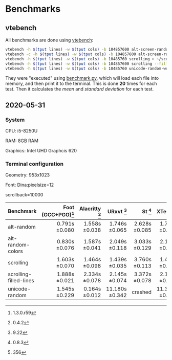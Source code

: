 # Benchmarks

## vtebench

All benchmarks are done using [vtebench](https://github.com/alacritty/vtebench):

```sh
vtebench -h $(tput lines) -w $(tput cols) -b 104857600 alt-screen-random-write > ~/alt-random
vtebench -c -h $(tput lines) -w $(tput cols) -b 104857600 alt-screen-random-write > ~/alt-random-colors
vtebench -h $(tput lines) -w $(tput cols) -b 10485760 scrolling > ~/scrolling
vtebench -h $(tput lines) -w $(tput cols) -b 104857600 scrolling --fill-lines > ~/scrolling-filled-lines
vtebench -h $(tput lines) -w $(tput cols) -b 10485760 unicode-random-write > ~/unicode-random
```

They were "executed" using [benchmark.py](../scripts/benchmark.py),
which will load each file into memory, and then print it to the
terminal. This is done **20** times for each test. Then it calculates
the _mean_ and _standard deviation_ for each test.


## 2020-05-31

### System

CPU: i5-8250U

RAM: 8GB RAM

Graphics: Intel UHD Graphcis 620


### Terminal configuration

Geometry: 953x1023

Font: Dina:pixelsize=12

scrollback=10000


| Benchmark              | Foot (GCC+PGO)[^1] | Alacritty [^2] |     URxvt [^3] |       St [^4] |    XTerm [^5] |
|------------------------|-------------------:|---------------:|---------------:|--------------:|--------------:|
| alt-random             |      0.791s ±0.080 |  1.558s ±0.038 |  1.746s ±0.065 | 2.628s ±0.085 | 1.706s ±0.064 |
| alt-random-colors      |      0.830s ±0.076 |  1.587s ±0.041 |  2.049s ±0.118 | 3.033s ±0.129 | 2.109s ±0.131 |
| scrolling              |      1.603s ±0.070 |  1.464s ±0.098 |  1.439s ±0.035 | 3.760s ±0.113 | 1.459s ±0.036 |
| scrolling-filled-lines |      1.888s ±0.021 |  2.334s ±0.078 |  2.145s ±0.074 | 3.372s ±0.078 | 2.144s ±0.091 |
| unicode-random         |      1.545s ±0.229 |  0.164s ±0.012 | 11.180s ±0.342 |       crashed |11.389s ±0.269 |

[^1]: 1.3.0.r59
[^2]: 0.4.2
[^3]: 9.22
[^4]: 0.8.3
[^5]: 356
